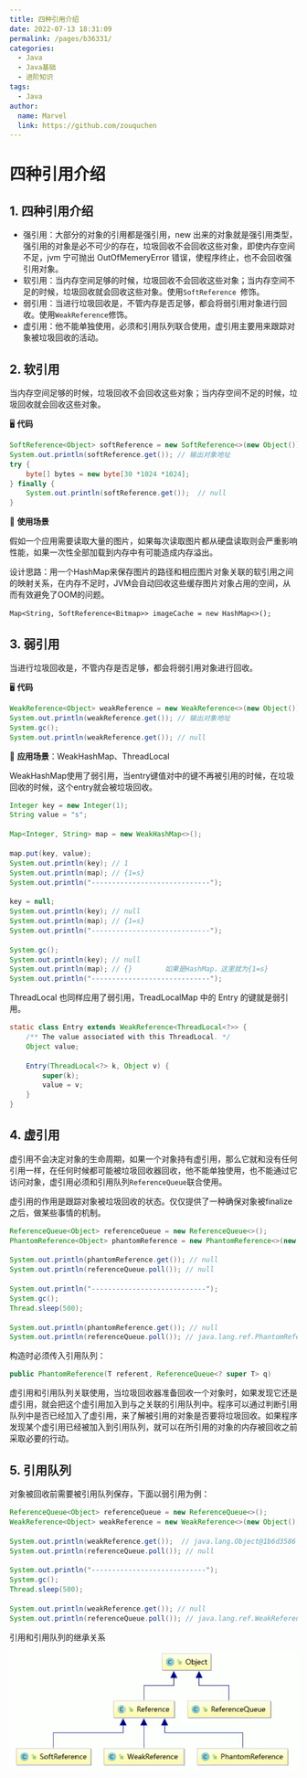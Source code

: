 ```yaml
---
title: 四种引用介绍
date: 2022-07-13 18:31:09
permalink: /pages/b36331/
categories:
  - Java
  - Java基础
  - 进阶知识
tags:
  - Java
author: 
  name: Marvel
  link: https://github.com/zouquchen
---
```

# 四种引用介绍

## 1. 四种引用介绍

- 强引用：大部分的对象的引用都是强引用，new 出来的对象就是强引用类型，强引用的对象是必不可少的存在，垃圾回收不会回收这些对象，即使内存空间不足，jvm 宁可抛出 OutOfMemeryError 错误，使程序终止，也不会回收强引用对象。
- 软引用：当内存空间足够的时候，垃圾回收不会回收这些对象；当内存空间不足的时候，垃圾回收就会回收这些对象。使用`SoftReference `修饰。
- 弱引用：当进行垃圾回收是，不管内存是否足够，都会将弱引用对象进行回收。使用`WeakReference`修饰。
- 虚引用：他不能单独使用，必须和引用队列联合使用，虚引用主要用来跟踪对象被垃圾回收的活动。



## 2. 软引用

当内存空间足够的时候，垃圾回收不会回收这些对象；当内存空间不足的时候，垃圾回收就会回收这些对象。

🖥 **代码**

```java
SoftReference<Object> softReference = new SoftReference<>(new Object());
System.out.println(softReference.get()); // 输出对象地址
try {
    byte[] bytes = new byte[30 *1024 *1024];
} finally {
    System.out.println(softReference.get());  // null
}
```

📃 **使用场景**

假如一个应用需要读取大量的图片，如果每次读取图片都从硬盘读取则会严重影响性能，如果一次性全部加载到内存中有可能造成内存溢出。

设计思路：用一个HashMap来保存图片的路径和相应图片对象关联的软引用之间的映射关系，在内存不足时，JVM会自动回收这些缓存图片对象占用的空间，从而有效避免了OOM的问题。

`Map<String, SoftReference<Bitmap>> imageCache = new HashMap<>();`



## 3. 弱引用

当进行垃圾回收是，不管内存是否足够，都会将弱引用对象进行回收。

🖥 **代码**

```java
WeakReference<Object> weakReference = new WeakReference<>(new Object());
System.out.println(weakReference.get()); // 输出对象地址
System.gc();
System.out.println(weakReference.get()); // null
```

🌰 **应用场景**：WeakHashMap、ThreadLocal

WeakHashMap使用了弱引用，当entry键值对中的键不再被引用的时候，在垃圾回收的时候，这个entry就会被垃圾回收。

```java
Integer key = new Integer(1);
String value = "s";

Map<Integer, String> map = new WeakHashMap<>();

map.put(key, value);
System.out.println(key); // 1
System.out.println(map); // {1=s}
System.out.println("-----------------------------");

key = null;
System.out.println(key); // null
System.out.println(map); // {1=s}
System.out.println("-----------------------------");

System.gc();
System.out.println(key); // null
System.out.println(map); // {}        如果是HashMap，这里就为{1=s}
System.out.println("-----------------------------");
```

ThreadLocal 也同样应用了弱引用，TreadLocalMap 中的 Entry 的键就是弱引用。

```java
static class Entry extends WeakReference<ThreadLocal<?>> {
    /** The value associated with this ThreadLocal. */
    Object value;

    Entry(ThreadLocal<?> k, Object v) {
        super(k);
        value = v;
    }
}
```



## 4. 虚引用

虚引用不会决定对象的生命周期，如果一个对象持有虚引用，那么它就和没有任何引用一样，在任何时候都可能被垃圾回收器回收，他不能单独使用，也不能通过它访问对象，虚引用必须和引用队列`ReferenceQueue`联合使用。

虚引用的作用是跟踪对象被垃圾回收的状态。仅仅提供了一种确保对象被finalize之后，做某些事情的机制。

```java
ReferenceQueue<Object> referenceQueue = new ReferenceQueue<>();
PhantomReference<Object> phantomReference = new PhantomReference<>(new Object(), referenceQueue);

System.out.println(phantomReference.get()); // null
System.out.println(referenceQueue.poll()); // null

System.out.println("----------------------------");
System.gc();
Thread.sleep(500);

System.out.println(phantomReference.get()); // null
System.out.println(referenceQueue.poll()); // java.lang.ref.PhantomReference@1b6d3586
```



构造时必须传入引用队列：

```java
public PhantomReference(T referent, ReferenceQueue<? super T> q)
```

虚引用和引用队列关联使用，当垃圾回收器准备回收一个对象时，如果发现它还是虚引用，就会把这个虚引用加入到与之关联的引用队列中。程序可以通过判断引用队列中是否已经加入了虚引用，来了解被引用的对象是否要将垃圾回收。如果程序发现某个虚引用已经被加入到引用队列，就可以在所引用的对象的内存被回收之前采取必要的行动。

## 5. 引用队列

对象被回收前需要被引用队列保存，下面以弱引用为例：

```java
ReferenceQueue<Object> referenceQueue = new ReferenceQueue<>();
WeakReference<Object> weakReference = new WeakReference<>(new Object(), referenceQueue);

System.out.println(weakReference.get());  // java.lang.Object@1b6d3586
System.out.println(referenceQueue.poll()); // null

System.out.println("----------------------------");
System.gc();
Thread.sleep(500);

System.out.println(weakReference.get()); // null
System.out.println(referenceQueue.poll()); // java.lang.ref.WeakReference@4554617c
```

引用和引用队列的继承关系

<img src="https://raw.githubusercontent.com/zouquchen/Images/main/imgs2022/Java-Reference-Relation.png" alt="image-20220621202655619" style="zoom: 80%;" />